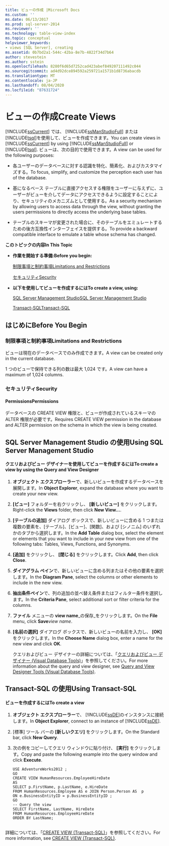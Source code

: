 ```yaml
---
title: ビューの作成 |Microsoft Docs
ms.custom: ''
ms.date: 06/13/2017
ms.prod: sql-server-2014
ms.reviewer: ''
ms.technology: table-view-index
ms.topic: conceptual
helpviewer_keywords:
- views [SQL Server], creating
ms.assetid: 0b7bd2a1-544c-42ba-8e7b-4822f34d7b64
author: stevestein
ms.author: sstein
ms.openlocfilehash: 8280f6d65d7252cad423abef849207111492c044
ms.sourcegitcommit: ad4d92dce894592a259721a1571b1d8736abacdb
ms.translationtype: MT
ms.contentlocale: ja-JP
ms.lasthandoff: 08/04/2020
ms.locfileid: "87631724"
---
```

# <a name="create-views"></a><span data-ttu-id="25c83-102">ビューの作成</span><span class="sxs-lookup"><span data-stu-id="25c83-102">Create Views</span></span>
  <span data-ttu-id="25c83-103">[!INCLUDE[ssCurrent](../../includes/sscurrent-md.md)] では、 [!INCLUDE[ssManStudioFull](../../includes/ssmanstudiofull-md.md)] または [!INCLUDE[tsql](../../includes/tsql-md.md)]を使用して、ビューを作成できます。</span><span class="sxs-lookup"><span data-stu-id="25c83-103">You can create views in [!INCLUDE[ssCurrent](../../includes/sscurrent-md.md)] by using [!INCLUDE[ssManStudioFull](../../includes/ssmanstudiofull-md.md)] or [!INCLUDE[tsql](../../includes/tsql-md.md)].</span></span> <span data-ttu-id="25c83-104">ビューは、次の目的で使用できます。</span><span class="sxs-lookup"><span data-stu-id="25c83-104">A view can be used for the following purposes:</span></span>  
  
-   <span data-ttu-id="25c83-105">各ユーザーのデータベースに対する認識を特化、簡素化、およびカスタマイズする。</span><span class="sxs-lookup"><span data-stu-id="25c83-105">To focus, simplify, and customize the perception each user has of the database.</span></span>  
  
-   <span data-ttu-id="25c83-106">基になるベース テーブルに直接アクセスする権限をユーザーに与えずに、ユーザーがビューを介してデータにアクセスできるように設定することにより、セキュリティのメカニズムとして使用する。</span><span class="sxs-lookup"><span data-stu-id="25c83-106">As a security mechanism by allowing users to access data through the view, without granting the users permissions to directly access the underlying base tables.</span></span>  
  
-   <span data-ttu-id="25c83-107">テーブルのスキーマが変更された場合に、そのテーブルをエミュレートするための後方互換性インターフェイスを提供する。</span><span class="sxs-lookup"><span data-stu-id="25c83-107">To provide a backward compatible interface to emulate a table whose schema has changed.</span></span>  
  
 <span data-ttu-id="25c83-108">**このトピックの内容**</span><span class="sxs-lookup"><span data-stu-id="25c83-108">**In This Topic**</span></span>  
  
-   <span data-ttu-id="25c83-109">**作業を開始する準備:**</span><span class="sxs-lookup"><span data-stu-id="25c83-109">**Before you begin:**</span></span>  
  
     [<span data-ttu-id="25c83-110">制限事項と制約事項</span><span class="sxs-lookup"><span data-stu-id="25c83-110">Limitations and Restrictions</span></span>](#Restrictions)  
  
     [<span data-ttu-id="25c83-111">セキュリティ</span><span class="sxs-lookup"><span data-stu-id="25c83-111">Security</span></span>](#Security)  
  
-   <span data-ttu-id="25c83-112">**以下を使用してビューを作成するには**</span><span class="sxs-lookup"><span data-stu-id="25c83-112">**To create a view, using:**</span></span>  
  
     [<span data-ttu-id="25c83-113">SQL Server Management Studio</span><span class="sxs-lookup"><span data-stu-id="25c83-113">SQL Server Management Studio</span></span>](#SSMSProcedure)  
  
     [<span data-ttu-id="25c83-114">Transact-SQL</span><span class="sxs-lookup"><span data-stu-id="25c83-114">Transact-SQL</span></span>](#TsqlProcedure)  
  
##  <a name="before-you-begin"></a><a name="BeforeYouBegin"></a> <span data-ttu-id="25c83-115">はじめに</span><span class="sxs-lookup"><span data-stu-id="25c83-115">Before You Begin</span></span>  
  
###  <a name="limitations-and-restrictions"></a><a name="Restrictions"></a> <span data-ttu-id="25c83-116">制限事項と制約事項</span><span class="sxs-lookup"><span data-stu-id="25c83-116">Limitations and Restrictions</span></span>  
 <span data-ttu-id="25c83-117">ビューは現在のデータベースでのみ作成できます。</span><span class="sxs-lookup"><span data-stu-id="25c83-117">A view can be created only in the current database.</span></span>  
  
 <span data-ttu-id="25c83-118">1 つのビューで保持できる列の数は最大 1,024 です。</span><span class="sxs-lookup"><span data-stu-id="25c83-118">A view can have a maximum of 1,024 columns.</span></span>  
  
###  <a name="security"></a><a name="Security"></a> <span data-ttu-id="25c83-119">セキュリティ</span><span class="sxs-lookup"><span data-stu-id="25c83-119">Security</span></span>  
  
####  <a name="permissions"></a><a name="Permissions"></a> <span data-ttu-id="25c83-120">Permissions</span><span class="sxs-lookup"><span data-stu-id="25c83-120">Permissions</span></span>  
 <span data-ttu-id="25c83-121">データベースの CREATE VIEW 権限と、ビューが作成されているスキーマの ALTER 権限が必要です。</span><span class="sxs-lookup"><span data-stu-id="25c83-121">Requires CREATE VIEW permission in the database and ALTER permission on the schema in which the view is being created.</span></span>  
  
##  <a name="using-sql-server-management-studio"></a><a name="SSMSProcedure"></a> <span data-ttu-id="25c83-122">SQL Server Management Studio の使用</span><span class="sxs-lookup"><span data-stu-id="25c83-122">Using SQL Server Management Studio</span></span>  
  
#### <a name="to-create-a-view-by-using-the-query-and-view-designer"></a><span data-ttu-id="25c83-123">クエリおよびビュー デザイナーを使用してビューを作成するには</span><span class="sxs-lookup"><span data-stu-id="25c83-123">To create a view by using the Query and View Designer</span></span>  
  
1.  <span data-ttu-id="25c83-124">**オブジェクト エクスプローラー**で、新しいビューを作成するデータベースを展開します。</span><span class="sxs-lookup"><span data-stu-id="25c83-124">In **Object Explorer**, expand the database where you want to create your new view.</span></span>  
  
2.  <span data-ttu-id="25c83-125">**[ビュー]** フォルダーを右クリックし、 **[新しいビュー]** をクリックします。</span><span class="sxs-lookup"><span data-stu-id="25c83-125">Right-click the **Views** folder, then click **New View...**.</span></span>  
  
3.  <span data-ttu-id="25c83-126">**[テーブルの追加]** ダイアログ ボックスで、新しいビューに含める 1 つまたは複数の要素を、[テーブル]、[ビュー]、[関数]、および [シノニム] のいずれかのタブから選択します。</span><span class="sxs-lookup"><span data-stu-id="25c83-126">In the **Add Table** dialog box, select the element or elements that you want to include in your new view from one of the following tabs: Tables, Views, Functions, and Synonyms.</span></span>  
  
4.  <span data-ttu-id="25c83-127">**[追加]** をクリックし、 **[閉じる]** をクリックします。</span><span class="sxs-lookup"><span data-stu-id="25c83-127">Click **Add**, then click **Close**.</span></span>  
  
5.  <span data-ttu-id="25c83-128">**ダイアグラム ペイン**で、新しいビューに含める列またはその他の要素を選択します。</span><span class="sxs-lookup"><span data-stu-id="25c83-128">In the **Diagram Pane**, select the columns or other elements to include in the new view.</span></span>  
  
6.  <span data-ttu-id="25c83-129">**抽出条件ペイン**で、列の追加の並べ替え条件またはフィルター条件を選択します。</span><span class="sxs-lookup"><span data-stu-id="25c83-129">In the **Criteria Pane**, select additional sort or filter criteria for the columns.</span></span>  
  
7.  <span data-ttu-id="25c83-130">**ファイル** メニューの **view name**_の保存_をクリックします。</span><span class="sxs-lookup"><span data-stu-id="25c83-130">On the **File** menu, click **Save**_view name_.</span></span>  
  
8.  <span data-ttu-id="25c83-131">**[名前の選択]** ダイアログ ボックスで、新しいビューの名前を入力し、 **[OK]** をクリックします。</span><span class="sxs-lookup"><span data-stu-id="25c83-131">In the **Choose Name** dialog box, enter a name for the new view and click **OK**.</span></span>  
  
     <span data-ttu-id="25c83-132">クエリおよびビュー デザイナーの詳細については、「[クエリおよびビュー デザイナー &#40;Visual Database Tools&#41;](../../ssms/visual-db-tools/visual-database-tools.md)」を参照してください。</span><span class="sxs-lookup"><span data-stu-id="25c83-132">For more information about the query and view designer, see [Query and View Designer Tools &#40;Visual Database Tools&#41;](../../ssms/visual-db-tools/visual-database-tools.md).</span></span>  
  
##  <a name="using-transact-sql"></a><a name="TsqlProcedure"></a> <span data-ttu-id="25c83-133">Transact-SQL の使用</span><span class="sxs-lookup"><span data-stu-id="25c83-133">Using Transact-SQL</span></span>  
  
#### <a name="to-create-a-view"></a><span data-ttu-id="25c83-134">ビューを作成するには</span><span class="sxs-lookup"><span data-stu-id="25c83-134">To create a view</span></span>  
  
1.  <span data-ttu-id="25c83-135">**オブジェクト エクスプローラー**で、 [!INCLUDE[ssDE](../../includes/ssde-md.md)]のインスタンスに接続します。</span><span class="sxs-lookup"><span data-stu-id="25c83-135">In **Object Explorer**, connect to an instance of [!INCLUDE[ssDE](../../includes/ssde-md.md)].</span></span>  
  
2.  <span data-ttu-id="25c83-136">[標準] ツール バーの **[新しいクエリ]** をクリックします。</span><span class="sxs-lookup"><span data-stu-id="25c83-136">On the Standard bar, click **New Query**.</span></span>  
  
3.  <span data-ttu-id="25c83-137">次の例をコピーしてクエリ ウィンドウに貼り付け、 **[実行]** をクリックします。</span><span class="sxs-lookup"><span data-stu-id="25c83-137">Copy and paste the following example into the query window and click **Execute**.</span></span>  
  
    ```  
    USE AdventureWorks2012 ;   
    GO  
    CREATE VIEW HumanResources.EmployeeHireDate  
    AS  
    SELECT p.FirstName, p.LastName, e.HireDate  
    FROM HumanResources.Employee AS e JOIN Person.Person AS  p  
    ON e.BusinessEntityID = p.BusinessEntityID ;   
    GO  
    -- Query the view  
    SELECT FirstName, LastName, HireDate  
    FROM HumanResources.EmployeeHireDate  
    ORDER BY LastName;  
  
    ```  
  
 <span data-ttu-id="25c83-138">詳細については、「[CREATE VIEW &#40;Transact-SQL&#41;](/sql/t-sql/statements/create-view-transact-sql)」を参照してください。</span><span class="sxs-lookup"><span data-stu-id="25c83-138">For more information, see [CREATE VIEW &#40;Transact-SQL&#41;](/sql/t-sql/statements/create-view-transact-sql).</span></span>  
  
  
